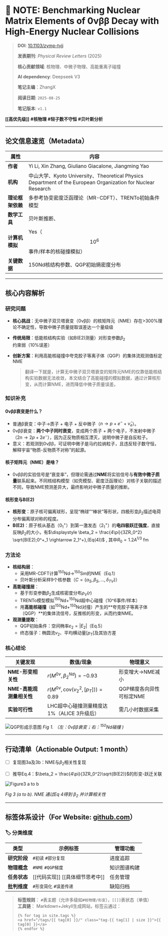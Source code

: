 
#  📄 NOTE: Benchmarking Nuclear Matrix Elements of 0νββ Decay with High-Energy Nuclear Collisions

> **DOI**: [10.1103/zymp-tyjj](https://doi.org/10.1103/zymp-tyjj)
>
> **发表期刊**: *Physical Review Letters* (2025)
>
> **核心贡献领域**: 核物理、中微子物理、高能重离子碰撞
>
> **AI dependency**: Deepseek V3
>
> **笔记主编**：ZhangX
>
> **阅读日期**: `2025-08-25`
>
> **笔记版本**: `v1.1`

**[[高优先级]]** **#核物理** **#轻子数不守恒** **#贝叶斯分析** 

------

## 论文信息速览（Metadata）

| 属性             | 内容                                                         |
| ---------------- | ------------------------------------------------------------ |
| **作者**         | Yi Li, Xin Zhang, Giuliano Giacalone, Jiangming Yao          |
| **机构**         | 中山大学、Kyoto University、Theoretical Physics Department of the European Organization for Nuclear Research |
| **理论框架依赖** | 多参考协变密度泛函理论（MR-CDFT）、TRENTo初始条件模型        |
| **数学工具**     | 贝叶斯推断、                                                 |
| **计算机模拟**   | Yes（$$10^6$$事件/样本的核碰撞模拟）                         |
| **关键数据**     | 150Nd核结构参数、QGP初始熵密度分布                           |

------

## 核心内容解析

### **研究问题**
- **核心挑战**：无中微子双贝塔衰变（0νββ）的核矩阵元（NME）存在>300%理论不确定性，导致中微子质量提取误差达一个量级级

- **传统局限**：低能核结构实验（如B(E2)测量）对形变参数$\beta_2$约束弱（10%误差）

- **创新方案**：利用高能核碰撞中夸克胶子等离子体（QGP）的集体流观测值标定NME

  >翻译一下就是，计算无中微子双贝塔衰变的矩阵元NME的仅靠低能核结构实验数据无法收敛，本文结合了高能碰撞的模拟数据，通过计算核形变，从而计算NME，进而降低中微子质量误差。

### 知识补充

#### 0νββ衰变是什么？

- 普通β衰变：中子→质子 + 电子 + 反中微子（$n \to p + e^- + \bar{\nu}_e$）。  
- 0νββ衰变：**两个中子同时衰变**，变成两个质子 + 两个电子，不发射中微子（$2n \to 2p + 2e^-$），因为正反物质相互湮灭，说明中微子是自反粒子。  
- 意义：若观测到0νββ，可证明中微子是马约拉纳粒子，且违反轻子数守恒，解释宇宙“物质-反物质不对称”的起源。

#### 核子矩阵元（NME）是啥？

* 0νββ的实验信号是“衰变率”，但理论需通过**NME**将实验信号与**有效中微子质量**联系起来。不同核结构模型（如壳模型、密度泛函理论）对核子关联的描述不同，导致NME预测差异大，最终影响对中微子质量的推断。

#### 核形变与B(E2)

- **核形变**：原子核可偏离球形，呈现“椭球”“棒状”等形状，四极形变$\beta_2$描述电荷分布偏离球对称的程度。  
- **B(E2)**：原子核从基态（$0^+_1$）到第一激发态（$2^+_1$）的**电四极跃迁强度**，直接反映$\beta_2$的大小，有$\displaystyle \beta_2 = \frac{4\pi}{3ZR_0^2} \sqrt{B(E2);0^+_1 \rightarrow 2_1^+},(Eq(4))$ , 其中$R_0=1.2A^{1/3}$ fm


### **方法论**

- **核结构层**：
  - 采用MR-CDFT计算$^{150}\text{Nd} \rightarrow ^{150}\text{Sm}$的NME（Eq.1）
  - 贝叶斯分析采样9个核参数（$C = \{\alpha_S, \beta_S, ..., \delta_{TV}\}$）
- **高能碰撞层**：
  - 基于形变参数$\beta_2$生成核密度分布$\rho_V(r)$
  - TRENTo模型模拟$^{150}\text{Nd} + ^{150}\text{Nd}$超中心碰撞（10^6事件/样本）
  - 用**高能核碰撞**（如$^{150}\text{Nd} + ^{150}\text{Nd}$对撞）产生的**夸克胶子等离子体（QGP）**的集体流信号，反推核的形变，从而约束NME。 
- **观测量提取**：
  - QGP初始条件：空间椭率$\varepsilon_2 = |E_2|$（Eq.5）
  - 终态强子：椭圆流$v_2$、平均横动量$[p_T]$及其协方差

### **核心结论**
| 关键发现                 | 数值/现象                                      | 物理意义                 |
| ------------------------ | ---------------------------------------------- | ------------------------ |
| **NME-形变相关性**       | $r(M^{0\nu}, \beta_2^{Nd}) = -0.93$            | 形变增大→NME减小         |
| **NME-高能观测量相关性** | $r(M^{0\nu}, \text{cov}(v_2^2, [p_T])) = 0.89$ | QGP梯度各向异性可标定NME |
| **实验可行性**           | LHC超中心碰撞测量精度达1%（ALICE 3升级后）     | 需几小时数据采集         |

![QGP形成示意图](C:\Users\LiniKeair\AppData\Roaming\Typora\typora-user-images\image-20250831171826048.png) 
*Fig 1. （左：0νββ衰变；右：$^{150}\text{Nd}$碰撞 )*



------

## 行动清单（Actionable Output: 1 month）
- [ ] 复现图3a及3b：NME与$\beta_2$相关性复现

- [ ] 推导Eq.4：$\beta_2 = \frac{4\pi}{3ZR_0^2}\sqrt{B(E2)}$的形变-跃迁关联

![Figure3 a to b](C:\Users\LiniKeair\AppData\Roaming\Typora\typora-user-images\image-20250901111018395.png)

*Fig 3 (a to b).  NME 通过Eq 4得到 $\beta_2$ 并计算相关性*

------

## 标签体系设计（For Website: [github.com](https://github.com/miaozxm)）
### 🏷️ **分类维度**
| 类型         | 示例标签                 | 管理功能     |
| ------------ | ------------------------ | ------------ |
| **研究阶段** | `#初读` `#部分复现` | 进度追踪     |
| **物理概念** | `#NME` `#QGP梯度`       | 知识图谱构建 |
| **任务状态** | [[代码实现]] [[具体细节思考中]] | 任务管理     |
| **批判维度** | `#形变简化` `#误差传递`  | 缺陷归档     |

> **标签规则**： `#`表主题（允许多级如`#核物理/形变`），`[[]]`表状态（单值）  
> **工具链**： Markdown+Jekyll生成网站，标签云通过：  
>
> ```liquid
> {% for tag in site.tags %}  
> <a href="/tags/{{ tag[0] }}/" class="tag-{{ tag[1] | size }}">{{ tag[0] }}</a>  
> {% endfor %}
> ```
